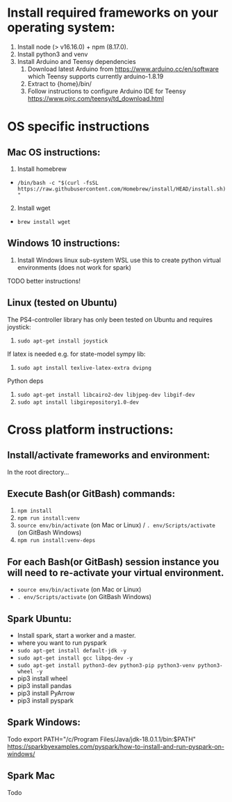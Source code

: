 # Install required frameworks on your operating system:
1. Install node (> v16.16.0) + npm (8.17.0).
2. Install python3 and venv
3. Install Arduino and Teensy dependencies
   1. Download latest Arduino from https://www.arduino.cc/en/software which Teensy supports currently arduino-1.8.19
   2. Extract to {home}/bin/
   3. Follow instructions to configure Arduino IDE for Teensy https://www.pjrc.com/teensy/td_download.html

# OS specific instructions

## Mac OS instructions:

1. Install homebrew
  - `/bin/bash -c "$(curl -fsSL https://raw.githubusercontent.com/Homebrew/install/HEAD/install.sh)"`
2. Install wget 
  - `brew install wget`

## Windows 10 instructions:

1. Install Windows linux sub-system WSL use this to create python virtual environments (does not work for spark)

TODO better instructions!

## Linux (tested on Ubuntu)

The PS4-controller library has only been tested on Ubuntu and requires joystick:
1. `sudo apt-get install joystick`

If latex is needed e.g. for state-model sympy lib:
1. `sudo apt install texlive-latex-extra dvipng`

Python deps
1. `sudo apt-get install libcairo2-dev libjpeg-dev libgif-dev`
2. `sudo apt install libgirepository1.0-dev`

# Cross platform instructions:

## Install/activate frameworks and environment:
In the root directory... 

## Execute Bash(or GitBash) commands:
1. `npm install`
2. `npm run install:venv`
3. `source env/bin/activate` (on Mac or Linux) / `. env/Scripts/activate` (on GitBash Windows)
4. `npm run install:venv-deps`

## For each Bash(or GitBash) session instance you will need to re-activate your virtual environment.
- `source env/bin/activate` (on Mac or Linux)
- `. env/Scripts/activate` (on GitBash Windows)

## Spark Ubuntu:
 - Install spark, start a worker and a master.
 - where you want to run pyspark
  - `sudo apt-get install default-jdk -y`
  - `sudo apt-get install gcc libpq-dev -y`
  - `sudo apt-get install python3-dev python3-pip python3-venv python3-wheel -y`
  - pip3 install wheel
  - pip3 install pandas
  - pip3 install PyArrow
  - pip3 install pyspark

## Spark Windows:

Todo
export PATH="/c/Program Files/Java/jdk-18.0.1.1/bin:$PATH"
https://sparkbyexamples.com/pyspark/how-to-install-and-run-pyspark-on-windows/

## Spark Mac

Todo
